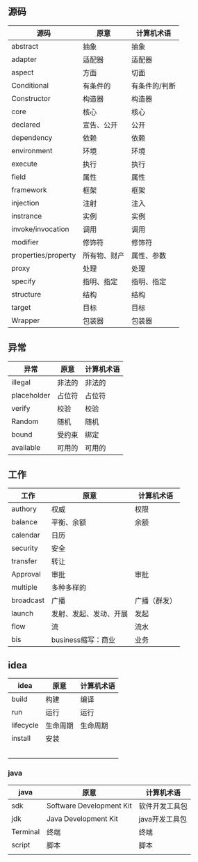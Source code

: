 ## 源码

| 源码                | 原意         | 计算机术语    |
| ------------------- | ------------ | ------------- |
| abstract            | 抽象         | 抽象          |
| adapter             | 适配器       | 适配器        |
| aspect              | 方面         | 切面          |
| Conditional         | 有条件的     | 有条件的/判断 |
| Constructor         | 构造器       | 构造器        |
| core                | 核心         | 核心          |
| declared            | 宣告、公开   | 公开          |
| dependency          | 依赖         | 依赖          |
| environment         | 环境         | 环境          |
| execute             | 执行         | 执行          |
| field               | 属性         | 属性          |
| framework           | 框架         | 框架          |
| injection           | 注射         | 注入          |
| instrance           | 实例         | 实例          |
| invoke/invocation   | 调用         | 调用          |
| modifier            | 修饰符       | 修饰符        |
| properties/property | 所有物、财产 | 属性、参数    |
| proxy               | 处理         | 处理          |
| specify             | 指明、指定   | 指明、指定    |
| structure           | 结构         | 结构          |
| target              | 目标         | 目标          |
| Wrapper             | 包装器       | 包装器        |
## 异常

| 异常        | 原意   | 计算机术语 |
| ----------- | ------ | ---------- |
| illegal     | 非法的 | 非法的     |
| placeholder | 占位符 | 占位符     |
| verify      | 校验   | 校验       |
| Random      | 随机   | 随机       |
| bound       | 受约束 | 绑定       |
| available   | 可用的 | 可用的     |

## 工作

| 工作      | 原意                   | 计算机术语   |
| --------- | ---------------------- | ------------ |
| authory   | 权威                   | 权限         |
| balance   | 平衡、余额             | 余额         |
| calendar  | 日历                   |              |
| security  | 安全                   |              |
| transfer  | 转让                   |              |
| Approval  | 审批                   | 审批         |
| multiple  | 多种多样的             |              |
| broadcast | 广播                   | 广播（群发） |
| launch    | 发射、发起、发动、开展 | 发起         |
| flow      | 流                     | 流水         |
| bis       | business缩写：商业     | 业务         |

## idea

| idea      | 原意     | 计算机术语 |
| --------- | -------- | ---------- |
| build     | 构建     | 编译       |
| run       | 运行     | 运行       |
| lifecycle | 生命周期 | 生命周期   |
| install   | 安装     |            |
|           |          |            |
|           |          |            |
|           |          |            |
|           |          |            |
|           |          |            |

### java

| java     | 原意                     | 计算机术语     |
| -------- | ------------------------ | -------------- |
| sdk      | Software Development Kit | 软件开发工具包 |
| jdk      | Java Development Kit     | java开发工具包 |
| Terminal | 终端                     | 终端           |
| script   | 脚本                     | 脚本           |
|          |                          |                |

















